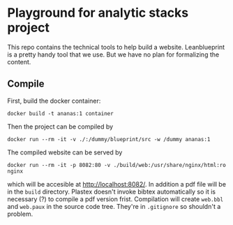 # Playground for analytic stacks project

This repo contains the technical tools to help build a website.
Leanblueprint is a pretty handy tool that we use.
But we have no plan for formalizing the content.

## Compile

First, build the docker container:
```
docker build -t ananas:1 container
```
Then the project can be compiled by
```
docker run --rm -it -v ./:/dummy/blueprint/src -w /dummy ananas:1
```
The compiled website can be served by
```
docker run --rm -it -p 8082:80 -v ./build/web:/usr/share/nginx/html:ro nginx
```
which will be accesible at
[http://localhost:8082/](http://localhost:8082/).
In addition a pdf file will be in the `build` directory.
Plastex doesn't invoke bibtex automatically so it is necessary (?) to compile a pdf version frist.
Compilation will create `web.bbl` and `web.paux` in the source code tree.
They're in `.gitignore` so shouldn't a problem.
